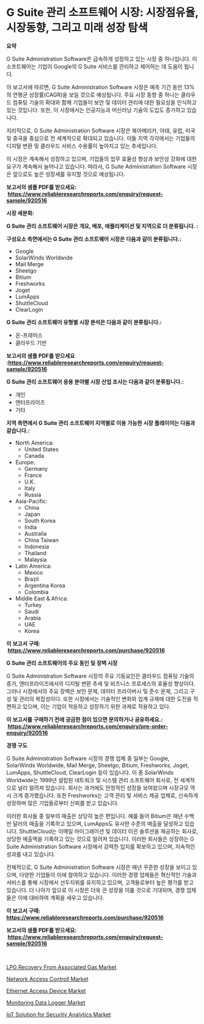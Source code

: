 <p><h1>G Suite 관리 소프트웨어 시장: 시장점유율, 시장동향, 그리고 미래 성장 탐색</h1></p><p><strong>요약</strong></p>
<p><p>G Suite Administration Software은 급속하게 성장하고 있는 시장 중 하나입니다. 이 소프트웨어는 기업이 Google의 G Suite 서비스를 관리하고 제어하는 데 도움이 됩니다.</p><p>이 보고서에 따르면, G Suite Administration Software 시장은 예측 기간 동안 13%의 연평균 성장률(CAGR)을 보일 것으로 예상됩니다. 주요 시장 동향 중 하나는 클라우드 컴퓨팅 기술의 확대와 함께 기업들이 보안 및 데이터 관리에 대한 필요성을 인식하고 있는 것입니다. 또한, 이 시장에서는 인공지능과 머신러닝 기술의 도입도 증가하고 있습니다.</p><p>지리적으로, G Suite Administration Software 시장은 북아메리카, 아태, 유럽, 미국 및 중국을 중심으로 전 세계적으로 확대되고 있습니다. 이들 지역 각각에서는 기업들의 디지털 변환 및 클라우드 서비스 수용률이 높아지고 있는 추세입니다.</p><p>이 시장은 계속해서 성장하고 있으며, 기업들의 업무 효율성 향상과 보안성 강화에 대한 요구가 계속해서 늘어나고 있습니다. 따라서, G Suite Administration Software 시장은 앞으로도 높은 성장세를 유지할 것으로 예상됩니다.</p></p>
<p><strong>보고서의 샘플 PDF를 받으세요: &nbsp;<a href="https://www.reliableresearchreports.com/enquiry/request-sample/920516">https://www.reliableresearchreports.com/enquiry/request-sample/920516</a></strong></p>
<p><strong>시장 세분화:</strong></p>
<p><strong> G Suite 관리 소프트웨어 시장은 개요, 배포, 애플리케이션 및 지역으로 더 분류됩니다. :</strong></p>
<p><strong>구성요소 측면에서는 G Suite 관리 소프트웨어 시장은 다음과 같이 분류됩니다.:</strong></p>
<p><ul><li>Google</li><li>SolarWinds Worldwide</li><li>Mail Merge</li><li>Sheetgo</li><li>Bitium</li><li>Freshworks</li><li>Joget</li><li>LumApps</li><li>ShuttleCloud</li><li>ClearLogin</li></ul></p>
<p><strong> G Suite 관리 소프트웨어 유형별 시장 분석은 다음과 같이 분류됩니다.:</strong></p>
<p><ul><li>온-프레미스</li><li>클라우드 기반</li></ul></p>
<p><strong>보고서의 샘플 PDF를 받으세요 :<a href="https://www.reliableresearchreports.com/enquiry/request-sample/920516">https://www.reliableresearchreports.com/enquiry/request-sample/920516</a></strong></p>
<p><strong> G Suite 관리 소프트웨어 응용 분야별 시장 산업 조사는 다음과 같이 분류됩니다.:</strong></p>
<p><ul><li>개인</li><li>엔터프라이즈</li><li>기타</li></ul></p>
<p><strong>지역 측면에서 G Suite 관리 소프트웨어 지역별로 이용 가능한 시장 플레이어는 다음과 같습니다.:</strong></p>
<p><ul>
    <li>
        North America:
        <ul>
            <li>United States</li>
            <li>Canada</li>
        </ul>
    </li>
    <li>
        Europe:
        <ul>
            <li>Germany</li>
            <li>France</li>
            <li>U.K.</li>
            <li>Italy</li>
            <li>Russia</li>
        </ul>
    </li>
    <li>
        Asia-Pacific:
        <ul>
            <li>China</li>
            <li>Japan</li>
            <li>South Korea</li>
            <li>India</li>
            <li>Australia</li>
            <li>China Taiwan</li>
            <li>Indonesia</li>
            <li>Thailand</li>
            <li>Malaysia</li>
        </ul>
    </li>
    <li>
        Latin America:
        <ul>
            <li>Mexico</li>
            <li>Brazil</li>
            <li>Argentina Korea</li>
            <li>Colombia</li>
        </ul>
    </li>
    <li>
        Middle East & Africa:
        <ul>
            <li>Turkey</li>
            <li>Saudi</li>
            <li>Arabia</li>
            <li>UAE</li>
            <li>Korea</li>
        </ul>
    </li>
    </ul></p>
<p><strong>이 보고서 구매: &nbsp;<a href="https://www.reliableresearchreports.com/purchase/920516">https://www.reliableresearchreports.com/purchase/920516</a></strong></p>
<p><strong>G Suite 관리 소프트웨어의 주요 동인 및 장벽 시장</strong></p>
<p><p>G Suite Administration Software 시장의 주요 기동요인은 클라우드 컴퓨팅 기술의 증가, 엔터프라이즈에서의 디지털 변환 추세 및 비즈니스 프로세스의 효율성 향상이다. 그러나 시장에서의 주요 장벽은 보안 문제, 데이터 프라이버시 및 준수 문제, 그리고 구성 및 관리의 복잡성이다. 또한 시장에서는 기술적인 변화와 업계 규제에 대한 도전을 직면하고 있으며, 이는 기업이 적응하고 성장하기 위한 과제로 작용하고 있다.</p></p>
<p><strong>이 보고서를 구매하기 전에 궁금한 점이 있으면 문의하거나 공유하세요.: &nbsp;<a href="https://www.reliableresearchreports.com/enquiry/pre-order-enquiry/920516">https://www.reliableresearchreports.com/enquiry/pre-order-enquiry/920516</a></strong></p>
<p><strong>경쟁 구도</strong></p>
<p><p>G Suite Administration Software 시장의 경쟁 업체 중 일부는 Google, SolarWinds Worldwide, Mail Merge, Sheetgo, Bitium, Freshworks, Joget, LumApps, ShuttleCloud, ClearLogin 등이 있습니다. 이 중 SolarWinds Worldwide는 1999년 설립된 네트워크 및 시스템 관리 소프트웨어 회사로, 전 세계적으로 널리 알려져 있습니다. 회사는 과거에도 안정적인 성장을 보여왔으며 시장규모 역시 크게 증가했습니다. 또한 Freshworks는 고객 관리 및 서비스 제공 업체로, 신속하게 성장하며 많은 기업들로부터 신뢰를 받고 있습니다.</p><p>이러한 회사들 중 일부의 매출은 상당히 높은 편입니다. 예를 들어 Bitium은 매년 수백만 달러의 매출을 기록하고 있으며, LumApps도 유사한 수준의 매출을 달성하고 있습니다. ShuttleCloud는 이메일 마이그레이션 및 데이터 이괸 솔루션을 제공하는 회사로, 상당한 매출액을 기록하고 있는 것으로 알려져 있습니다. 이러한 회사들은 성장하는 G Suite Administration Software 시장에서 강력한 입지를 확보하고 있으며, 지속적인 성과를 내고 있습니다.</p><p>전체적으로, G Suite Administration Software 시장은 매년 꾸준한 성장을 보이고 있으며, 다양한 기업들이 이에 참여하고 있습니다. 이러한 경쟁 업체들은 혁신적인 기술과 서비스를 통해 시장에서 선두지위를 유지하고 있으며, 고객들로부터 높은 평가를 받고 있습니다. 더 나아가 앞으로 이 시장은 더욱 큰 성장을 이룰 것으로 기대되며, 경쟁 업체들은 이에 대비하여 계획을 세우고 있습니다.</p></p>
<p><strong>이 보고서 구매: &nbsp; <a href="https://www.reliableresearchreports.com/purchase/920516">https://www.reliableresearchreports.com/purchase/920516</a></strong></p>
<p><strong>보고서의 샘플 PDF를 받으세요: &nbsp;<a href="https://www.reliableresearchreports.com/enquiry/request-sample/920516">https://www.reliableresearchreports.com/enquiry/request-sample/920516</a></strong><strong></strong></p>
<p>&nbsp;</p>
<p><p><a href="https://issuu.com/reportprime-2/docs/lpg-recovery-from-associated-gas-market-size-2030.">LPG Recovery From Associated Gas Market</a></p><p><a href="https://github.com/nicoletavirag/Market-Research-Report-List-2/blob/main/network-access-controll-market.md">Network Access Controll Market</a></p><p><a href="https://github.com/redneck06/Market-Research-Report-List-2/blob/main/ethernet-access-device-market.md">Ethernet Access Device Market</a></p><p><a href="https://issuu.com/reportprime-2/docs/monitoring-data-logger-market-size-2030.pptx">Monitoring Data Logger Market</a></p><p><a href="https://github.com/mauripalmi/Market-Research-Report-List-2/blob/main/iot-solution-for-security-analytics-market.md">IoT Solution for Security Analytics Market</a></p></p>